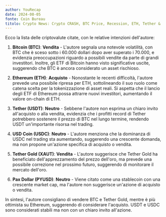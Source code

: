 ```yaml
---
author: YouRecap
date: 2024-08-05
fonte: Coin Bureau
titolo: Crypto News: Crypto CRASH, BTC Price, Recession, ETH, Tether & MORE!
---
```


Ecco la lista delle criptovalute citate, con le relative intenzioni dell'autore:

1. **Bitcoin (BTC)**: **Vendita** - L'autore segnala una notevole volatilità, con BTC che è sceso sotto i 60.000 dollari dopo aver superato i 70.000, e evidenzia preoccupazioni riguardo a possibili vendite da parte di grandi investitori. Inoltre, gli ETF di Bitcoin hanno visto significative uscite, suggerendo che BTC è ancora considerato un asset rischioso.

2. **Ethereum (ETH)**: **Acquisto** - Nonostante le recenti difficoltà, l'autore prevede una possibile ripresa per ETH, sottolineando il suo ruolo come catena scelta per la tokenizzazione di asset reali. Si aspetta che il lancio degli ETF di Ethereum possa attrarre nuovi investitori, aumentando il valore on-chain di ETH.

3. **Tether (USDT)**: **Neutro** - Sebbene l'autore non esprima un chiaro invito all'acquisto o alla vendita, evidenzia che i profitti record di Tether potrebbero sostenere il prezzo di BTC nel lungo termine, rendendo USDT un'importante risorsa nel trading.

4. **USD Coin (USDC)**: **Neutro** - L'autore menziona che la dominanza di USDC nel trading sta aumentando, suggerendo una crescente domanda, ma non propone un'azione specifica di acquisto o vendita.

5. **Tether Gold (XAUT)**: **Vendita** - L'autore suggerisce che Tether Gold ha beneficiato dell'apprezzamento del prezzo dell'oro, ma prevede una possibile correzione nel prossimo futuro, suggerendo di monitorare il mercato dell'oro.

6. **Pax Dollar (PYUSD)**: **Neutro** - Viene citato come una stablecoin con una crescente market cap, ma l'autore non suggerisce un'azione di acquisto o vendita.

In sintesi, l'autore consigliano di vendere BTC e Tether Gold, mentre è più ottimista su Ethereum, suggerendo di considerare l'acquisto. USDT e USDC sono considerati stabili ma non con un chiaro invito all'azione.
